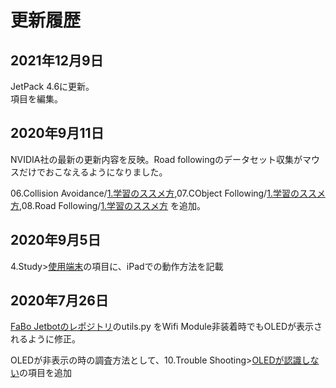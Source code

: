 # 更新履歴

## 2021年12月9日

JetPack 4.6に更新。  
項目を編集。

## 2020年9月11日

NVIDIA社の最新の更新内容を反映。Road followingのデータセット収集がマウスだけでおこなえるようになりました。

06.Collision Avoidance/[1.学習のススメ方](https://faboplatform.github.io/JetbotDocs/06.Collision%20Avoidance/01.intro/),07.CObject Following/[1.学習のススメ方](https://faboplatform.github.io/JetbotDocs/07.Object%20Following/01.intro/),08.Road Following/[1.学習のススメ方](https://faboplatform.github.io/JetbotDocs/08.Road%20Following/01.intro/) を追加。

## 2020年9月5日

4.Study>[使用端末](https://faboplatform.github.io/JetbotDocs/04.%E5%AD%A6%E7%BF%92%E3%81%AE%E5%89%8D%E3%81%AB/01.%E5%AF%BE%E5%BF%9C%E7%AB%AF%E6%9C%AB/)の項目に、iPadでの動作方法を記載

## 2020年7月26日　

[FaBo Jetbotのレポジトリ](https://github.com/FaBoPlatform/jetbot)のutils.py をWifi Module非装着時でもOLEDが表示されるように修正。

OLEDが非表示の時の調査方法として、10.Trouble Shooting>[OLEDが認識しない](https://faboplatform.github.io/JetbotDocs/09.%E3%83%88%E3%83%A9%E3%83%96%E3%83%AB%E3%82%B7%E3%83%A5%E3%83%BC%E3%83%86%E3%82%A3%E3%83%B3%E3%82%B0/03.oled/)の項目を追加
